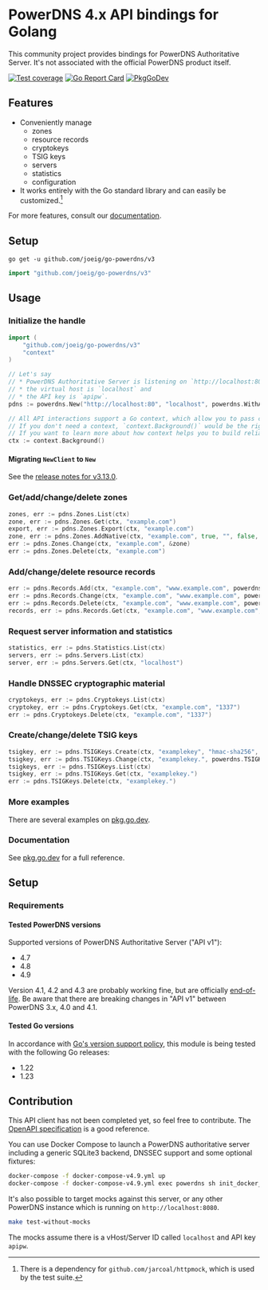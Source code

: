 # PowerDNS 4.x API bindings for Golang

This community project provides bindings for PowerDNS Authoritative Server.
It's not associated with the official PowerDNS product itself.

[![Test coverage](https://img.shields.io/badge/coverage-100%25-success)](https://github.com/joeig/go-powerdns/tree/master/.github/testcoverage.yml)
[![Go Report Card](https://goreportcard.com/badge/github.com/joeig/go-powerdns)](https://goreportcard.com/report/github.com/joeig/go-powerdns)
[![PkgGoDev](https://pkg.go.dev/badge/github.com/joeig/go-powerdns/v3)](https://pkg.go.dev/github.com/joeig/go-powerdns/v3)

## Features

* Conveniently manage
  * zones
  * resource records
  * cryptokeys
  * TSIG keys
  * servers
  * statistics
  * configuration
* It works entirely with the Go standard library and can easily be customized.[^1]

[^1]: There is a dependency for `github.com/jarcoal/httpmock`, which is used by the test suite.

For more features, consult our [documentation](https://pkg.go.dev/github.com/joeig/go-powerdns/v3).

## Setup

```shell
go get -u github.com/joeig/go-powerdns/v3
```

```go
import "github.com/joeig/go-powerdns/v3"
```

## Usage

### Initialize the handle

```go
import (
	"github.com/joeig/go-powerdns/v3"
	"context"
)

// Let's say
// * PowerDNS Authoritative Server is listening on `http://localhost:80`,
// * the virtual host is `localhost` and
// * the API key is `apipw`.
pdns := powerdns.New("http://localhost:80", "localhost", powerdns.WithAPIKey("apipw"))

// All API interactions support a Go context, which allow you to pass cancellation signals and deadlines.
// If you don't need a context, `context.Background()` would be the right choice for the following examples.
// If you want to learn more about how context helps you to build reliable APIs, see: https://go.dev/blog/context
ctx := context.Background()
```

#### Migrating `NewClient` to `New`

See the [release notes for v3.13.0](https://github.com/joeig/go-powerdns/releases/tag/v3.13.0).

### Get/add/change/delete zones

```go
zones, err := pdns.Zones.List(ctx)
zone, err := pdns.Zones.Get(ctx, "example.com")
export, err := pdns.Zones.Export(ctx, "example.com")
zone, err := pdns.Zones.AddNative(ctx, "example.com", true, "", false, "foo", "foo", true, []string{"ns.foo.tld."})
err := pdns.Zones.Change(ctx, "example.com", &zone)
err := pdns.Zones.Delete(ctx, "example.com")
```

### Add/change/delete resource records

```go
err := pdns.Records.Add(ctx, "example.com", "www.example.com", powerdns.RRTypeAAAA, 60, []string{"::1"})
err := pdns.Records.Change(ctx, "example.com", "www.example.com", powerdns.RRTypeAAAA, 3600, []string{"::1"})
err := pdns.Records.Delete(ctx, "example.com", "www.example.com", powerdns.RRTypeA)
records, err := pdns.Records.Get(ctx, "example.com", "www.example.com", powerdns.RRTypePtr(powerdns.RRTypeA))
```

### Request server information and statistics

```go
statistics, err := pdns.Statistics.List(ctx)
servers, err := pdns.Servers.List(ctx)
server, err := pdns.Servers.Get(ctx, "localhost")
```

### Handle DNSSEC cryptographic material

```go
cryptokeys, err := pdns.Cryptokeys.List(ctx)
cryptokey, err := pdns.Cryptokeys.Get(ctx, "example.com", "1337")
err := pdns.Cryptokeys.Delete(ctx, "example.com", "1337")
```

### Create/change/delete TSIG keys

```go
tsigkey, err := pdns.TSIGKeys.Create(ctx, "examplekey", "hmac-sha256", "")
tsigkey, err := pdns.TSIGKeys.Change(ctx, "examplekey.", powerdns.TSIGKey{Key: powerdns.String("newkey")})
tsigkeys, err := pdns.TSIGKeys.List(ctx)
tsigkey, err := pdns.TSIGKeys.Get(ctx, "examplekey.")
err := pdns.TSIGKeys.Delete(ctx, "examplekey.")
```

### More examples

There are several examples on [pkg.go.dev](https://pkg.go.dev/github.com/joeig/go-powerdns/v3#pkg-examples).

### Documentation

See [pkg.go.dev](https://pkg.go.dev/github.com/joeig/go-powerdns/v3) for a full reference.

## Setup

### Requirements

#### Tested PowerDNS versions

Supported versions of PowerDNS Authoritative Server ("API v1"):

* 4.7
* 4.8
* 4.9

Version 4.1, 4.2 and 4.3 are probably working fine, but are officially [end-of-life](https://repo.powerdns.com/).
Be aware that there are breaking changes in "API v1" between PowerDNS 3.x, 4.0 and 4.1.

#### Tested Go versions

In accordance with [Go's version support policy](https://golang.org/doc/devel/release.html#policy), this module is being tested with the following Go releases:

* 1.22
* 1.23

## Contribution

This API client has not been completed yet, so feel free to contribute.
The [OpenAPI specification](https://github.com/PowerDNS/pdns/blob/master/docs/http-api/swagger/authoritative-api-swagger.yaml) is a good reference.

You can use Docker Compose to launch a PowerDNS authoritative server including a generic SQLite3 backend, DNSSEC support and some optional fixtures:

```bash
docker-compose -f docker-compose-v4.9.yml up
docker-compose -f docker-compose-v4.9.yml exec powerdns sh init_docker_fixtures.sh
```

It's also possible to target mocks against this server, or any other PowerDNS instance which is running on `http://localhost:8080`.

```bash
make test-without-mocks
```

The mocks assume there is a vHost/Server ID called `localhost` and API key `apipw`.
